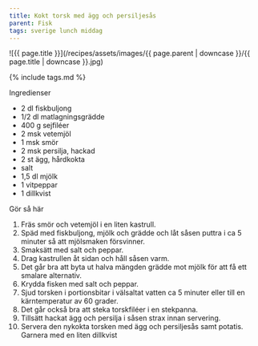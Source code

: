 ```yaml
---
title: Kokt torsk med ägg och persiljesås
parent: Fisk
tags: sverige lunch middag
---
```

![{{ page.title }}](/recipes/assets/images/{{ page.parent | downcase }}/{{ page.title | downcase }}.jpg)

{% include tags.md %}

Ingredienser

- 2 dl fiskbuljong
- 1/2 dl matlagningsgrädde
- 400 g sejfiléer
- 2 msk vetemjöl
- 1 msk smör
- 2 msk persilja, hackad
- 2 st ägg, hårdkokta
- salt
- 1,5 dl mjölk
- 1 vitpeppar
- 1 dillkvist

Gör så här

1. Fräs smör och vetemjöl i en liten kastrull.
2. Späd med fiskbuljong, mjölk och grädde och låt såsen puttra i ca 5 minuter så att mjölsmaken försvinner.
3. Smaksätt med salt och peppar.
4. Drag kastrullen åt sidan och håll såsen varm.
5. Det går bra att byta ut halva mängden grädde mot mjölk för att få ett smalare alternativ.
6. Krydda fisken med salt och peppar.
7. Sjud torsken i portionsbitar i välsaltat vatten ca 5 minuter eller till en kärntemperatur av 60 grader.
8. Det går också bra att steka torskfiléer i en stekpanna.
9. Tillsätt hackat ägg och persilja i såsen strax innan servering.
10. Servera den nykokta torsken med ägg och persiljesås samt potatis. Garnera med en liten dillkvist

